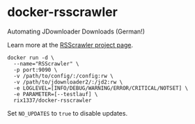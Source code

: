 # docker-rsscrawler
Automating JDownloader Downloads (German!)

Learn more at the [RSScrawler project page](https://github.com/rix1337/RSScrawler).

```
docker run -d \
  --name="RSScrawler" \
  -p port:9090 \
  -v /path/to/config/:/config:rw \
  -v /path/to/jdownloader2/:/jd2:rw \
  -e LOGLEVEL=[INFO/DEBUG/WARNING/ERROR/CRITICAL/NOTSET] \
  -e PARAMETER=[--testlauf] \
  rix1337/docker-rsscrawler
  ```
Set `NO_UPDATES` to `true` to disable updates.

